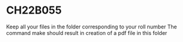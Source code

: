# CH22B055
Keep all your files in the folder corresponding to your roll number
The command make should result in creation of a pdf file in this folder
